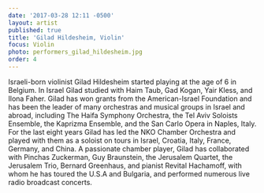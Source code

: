 ```yaml
---
date: '2017-03-28 12:11 -0500'
layout: artist
published: true
title: 'Gilad Hildesheim, Violin'
focus: Violin
photo: performers_gilad_hildesheim.jpg
order: 4
---
```

Israeli-born violinist Gilad Hildesheim started playing at the age of 6 in Belgium. In Israel Gilad studied with Haim Taub, Gad Kogan, Yair Kless, and Ilona Faher. Gilad has won grants from the American-Israel Foundation and has been the leader of many orchestras and musical groups in Israel and abroad, including The Haifa Symphony Orchestra, the Tel Aviv Soloists Ensemble, the Kaprizma Ensemble, and the San Carlo Opera in Naples, Italy. For the last eight years Gilad has led the NKO Chamber Orchestra and played with them as a soloist on tours in Israel, Croatia, Italy, France, Germany, and China. A passionate chamber player, Gilad has collaborated with Pinchas Zuckerman, Guy Braunstein, the Jerusalem Quartet, the Jerusalem Trio, Bernard Greenhaus, and pianist Revital Hachamoff, with whom he has toured the U.S.A and Bulgaria, and performed numerous live radio broadcast concerts.
